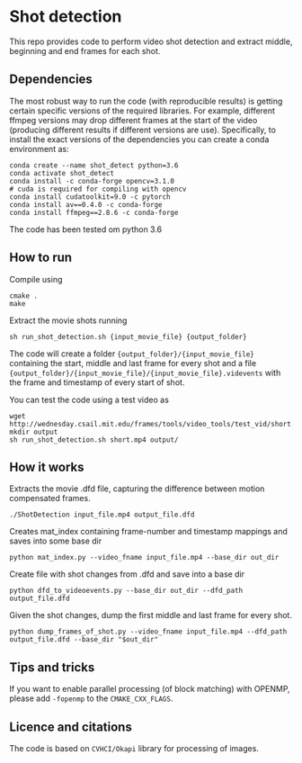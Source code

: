 # Shot detection
This repo provides code to perform video shot detection and extract middle, beginning and end frames for each shot.

## Dependencies
The most robust way to run the code (with reproducible results) is getting certain specific versions of the required libraries. For example, different ffmpeg versions may drop different frames at the start of the video (producing different results if different versions are use). Specifically, to install the exact versions of the dependencies you can create a conda environment as:  
``` 
conda create --name shot_detect python=3.6
conda activate shot_detect
conda install -c conda-forge opencv=3.1.0
# cuda is required for compiling with opencv
conda install cudatoolkit=9.0 -c pytorch
conda install av==0.4.0 -c conda-forge
conda install ffmpeg==2.8.6 -c conda-forge
```

The code has been tested om python 3.6

## How to run
Compile using
```
cmake .
make
```

Extract the movie shots running
```
sh run_shot_detection.sh {input_movie_file} {output_folder}
```

The code will create a folder `{output_folder}/{input_movie_file}` containing the start, middle and last frame for every shot and a file `{output_folder}/{input_movie_file}/{input_movie_file}.videvents` with the frame and timestamp of every start of shot.

You can test the code using a test video as
```
wget http://wednesday.csail.mit.edu/frames/tools/video_tools/test_vid/short.mp4
mkdir output
sh run_shot_detection.sh short.mp4 output/
```

## How it works
Extracts the movie .dfd file, capturing the difference between motion compensated frames.
```
./ShotDetection input_file.mp4 output_file.dfd
```
Creates mat_index containing frame-number and timestamp mappings and saves into some base dir
```
python mat_index.py --video_fname input_file.mp4 --base_dir out_dir
```
Create file with shot changes from .dfd and save into a base dir
```
python dfd_to_videoevents.py --base_dir out_dir --dfd_path output_file.dfd
```
Given the shot changes, dump the first middle and last frame for every shot.
```
python dump_frames_of_shot.py --video_fname input_file.mp4 --dfd_path output_file.dfd --base_dir "$out_dir"
```

## Tips and tricks
If you want to enable parallel processing (of block matching) with OPENMP, please add `-fopenmp` to the `CMAKE_CXX_FLAGS`.

## Licence and citations
The code is based on `CVHCI/Okapi` library for processing of images.
